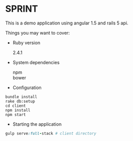 # SPRINT

This is a demo application using angular 1.5 and rails 5 api.

Things you may want to cover:

* Ruby version 
  
    2.4.1
* System dependencies
  
    npm  
    bower  

* Configuration  
```
bundle install
rake db:setup
cd client
npm install
npm start
```
* Starting the application
```ruby
gulp serve:full-stack # client directory
```
